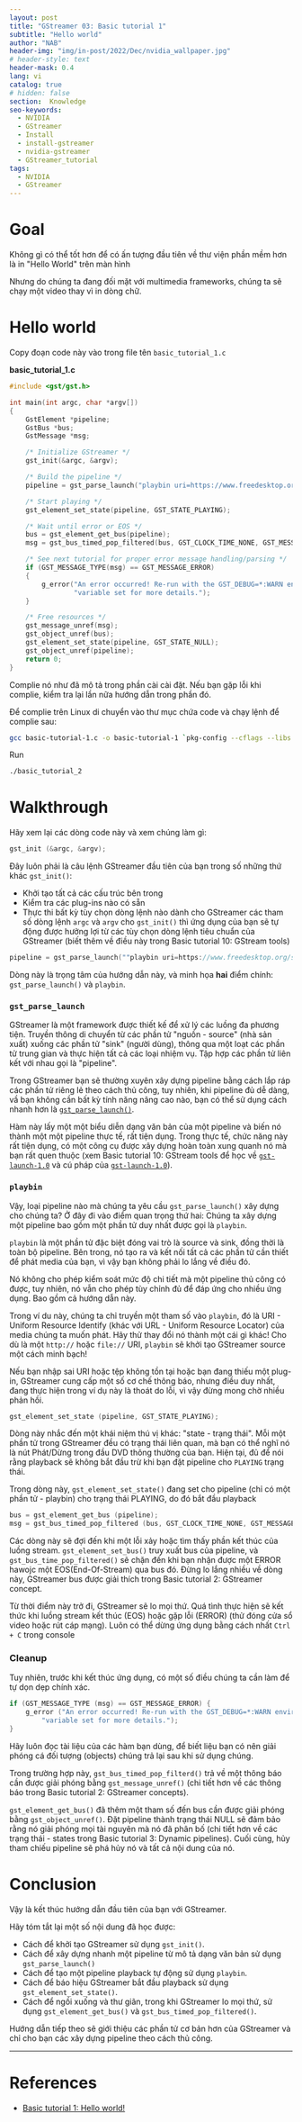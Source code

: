```yaml
---
layout: post
title: "GStreamer 03: Basic tutorial 1"
subtitle: "Hello world"
author: "NAB"
header-img: "img/in-post/2022/Dec/nvidia_wallpaper.jpg"
# header-style: text
header-mask: 0.4
lang: vi
catalog: true
# hidden: false
section:  Knowledge
seo-keywords:
  - NVIDIA
  - GStreamer
  - Install
  - install-gstreamer
  - nvidia-gstreamer
  - GStreamer_tutorial
tags:
  - NVIDIA 
  - GStreamer
---
```



# Goal

Không gì có thể tốt hơn để có ấn tượng đầu tiên về thư viện phần mềm hơn là in "Hello World" trên màn hình

Nhưng do chúng ta đang đối mặt với multimedia frameworks, chúng ta sẽ chạy một video thay vì in dòng chữ.

# Hello world

Copy đoạn code này vào trong file tên `basic_tutorial_1.c`

**basic_tutorial_1.c**

```c
#include <gst/gst.h>

int main(int argc, char *argv[])
{
    GstElement *pipeline;
    GstBus *bus;
    GstMessage *msg;

    /* Initialize GStreamer */
    gst_init(&argc, &argv);

    /* Build the pipeline */
    pipeline = gst_parse_launch("playbin uri=https://www.freedesktop.org/software/gstreamer-sdk/data/media/sintel_trailer-480p.webm", NULL);

    /* Start playing */
    gst_element_set_state(pipeline, GST_STATE_PLAYING);

    /* Wait until error or EOS */
    bus = gst_element_get_bus(pipeline);
    msg = gst_bus_timed_pop_filtered(bus, GST_CLOCK_TIME_NONE, GST_MESSAGE_ERROR | GST_MESSAGE_EOS);

    /* See next tutorial for proper error message handling/parsing */
    if (GST_MESSAGE_TYPE(msg) == GST_MESSAGE_ERROR)
    {
        g_error("An error occurred! Re-run with the GST_DEBUG=*:WARN environment "
                "variable set for more details.");
    }

    /* Free resources */
    gst_message_unref(msg);
    gst_object_unref(bus);
    gst_element_set_state(pipeline, GST_STATE_NULL);
    gst_object_unref(pipeline);
    return 0;
}
```

Complie nó như đã mô tả trong phần cài cài đặt. Nếu bạn gặp lỗi khi complie, kiểm tra lại lần nữa hướng dẫn trong phần đó.

Để complie trên Linux di chuyển vào thư mục chứa code và chạy lệnh để complie sau:

```bash
gcc basic-tutorial-1.c -o basic-tutorial-1 `pkg-config --cflags --libs gstreamer-1.0`
```
Run

```bash
./basic_tutorial_2
```

# Walkthrough

Hãy xem lại các dòng code này và xem chúng làm gì:

```c
gst_init (&argc, &argv);
```

Đây luôn phải là câu lệnh GStreamer đầu tiên của bạn trong số những thứ khác `gst_init()`:
* Khởi tạo tất cả các cấu trúc bên trong
* Kiểm tra các plug-ins nào có sẵn
* Thực thi bất kỳ tùy chọn dòng lệnh nào dành cho GStreamer các tham số dòng lệnh `argc` và `argv` cho `gst_init()` thì ứng dụng của bạn sẽ tự động được hưởng lợi từ các tùy chọn dòng lệnh tiêu chuẩn của GStreamer (biết thêm về điều này trong Basic tutorial 10: GStream tools)

```c
pipeline = gst_parse_launch(""playbin uri=https://www.freedesktop.org/software/gstreamer-sdk/data/media/sintel_trailer-480p.webm", NULL);
```
Dòng này là trọng tâm của hướng dẫn này, và minh họa **hai** điểm chính: `gst_parse_launch()` và `playbin`.

### `gst_parse_launch`

GStreamer là một framework được thiết kế để xử lý các luồng đa phương tiện. Truyền thông di chuyển từ các phần tử  "nguồn - source" (nhà sản xuất) xuống các phần tử  "sink" (người dùng), thông qua một loạt các phần tử trung gian và thực hiện tất cả các loại nhiệm vụ. Tập hợp các phần tử liên kết với nhau gọi là "pipeline".

Trong GStreamer bạn sẽ thường xuyên xây dựng pipeline bằng cách lắp ráp các phần tử riêng lẻ theo cách thủ công, tuy nhiên, khi pipeline đủ dễ dàng, vầ bạn không cần bất kỳ tính năng nâng cao nào, bạn có thể sử dụng cách nhanh hơn là [`gst_parse_launch()`](https://gstreamer.freedesktop.org/documentation/gstreamer/gstparse.html?gi-language=c#gst_parse_launch ).

Hàm này lấy một một biểu diễn dạng văn bản của một pipeline và biến nó thành một một pipeline thực tế, rất tiện dụng. Trong thực tế, chức năng này rất tiện dụng, có một công cụ được xây dựng hoàn toàn xung quanh nó mà bạn rất quen thuộc (xem Basic tutorial 10: GStream tools để học về  [`gst-launch-1.0`](https://gstreamer.freedesktop.org/documentation/tools/gst-launch.html?gi-language=c) và cú pháp của [`gst-launch-1.0`](https://gstreamer.freedesktop.org/documentation/tools/gst-launch.html?gi-language=c)).

### `playbin`

Vậy, loại pipeline nào mà chúng ta yêu cầu `gst_parse_launch()` xây dựng cho chúng ta? Ở đây đi vào điểm quan trọng thứ hai: Chúng ta xây dựng một pipeline bao gồm một phần tử duy nhất được gọi là `playbin`.

`playbin` là một phần tử đặc biệt đóng vai trò là source và sink, đồng thời là toàn bộ pipeline. Bên trong, nó tạo ra và kết nối tất cả các phần tử cần thiết để phát media của bạn, vì vậy bạn không phải lo lắng về điều đó.

Nó không cho phép kiểm soát mức độ chi tiết mà một pipeline thủ công có được, tuy nhiên, nó vẫn cho phép tùy chỉnh đủ để đáp ứng cho nhiều ứng dụng. Bao gồm cả hướng dẫn này.

Trong ví du này, chúng ta chỉ truyền một tham số vào `playbin`, đó là URI - Uniform Resource Identify (khác với URL - Uniform Resource Locator) của media chúng ta muốn phát. Hãy thử thay đổi nó thành một cái gì khác! Cho dù là một `http://` hoặc `file://` URI, `playbin` sẽ khởi tạo GStreamer source một cách minh bạch!

Nếu bạn nhập sai URI hoặc tệp không tồn tại hoặc bạn đang thiếu một plug-in, GStreamer cung cấp một số cơ chế thông báo, nhưng điều duy nhất, đang thực hiện trong ví dụ này là thoát do lỗi, vì vậy đừng mong chờ nhiều phản hồi.

```c
gst_element_set_state (pipeline, GST_STATE_PLAYING);
```

Dòng này nhắc đến một khái niệm thú vị khác: "state -  trạng thái". Mỗi một phần tử trong GStreamer đều có trạng thái liên quan, mà bạn có thể nghĩ nó là nút Phát/Dừng trong đầu DVD thông thường của bạn. Hiện tại, đủ để nói rằng playback sẽ không bắt đầu trừ khi bạn đặt pipeline cho `PLAYING` trạng thái.

Trong dòng này, `gst_element_set_state()` đang set cho pipeline (chỉ có một phần tử  - playbin) cho  trạng thái PLAYING, do đó bắt đầu playback

```c
bus = gst_element_get_bus (pipeline);
msg = gst_bus_timed_pop_filtered (bus, GST_CLOCK_TIME_NONE, GST_MESSAGE_ERROR | GST_MESSAGE_EOS);
```

Các dòng này sẽ đợi đến khi một lỗi xảy hoặc tìm thấy phần kết thúc của luồng stream. `gst_element_set_bus()` truy xuất bus của pipeline, và `gst_bus_time_pop_filtered()` sẽ chặn đến khi bạn nhận được một ERROR hawojc một EOS(End-Of-Stream) qua bus đó. Đừng lo lắng nhiều về dòng này, GStreamer bus được giải thích trong Basic tutorial 2: GStreamer concept.

Từ thời điểm này trở đi, GStreamer sẽ lo mọi thứ. Quá tình thực hiện sẽ kết thức khi luồng stream kết thúc (EOS) hoặc gặp lỗi (ERROR) (thử đóng cửa sổ video hoặc rút cáp mạng). Luôn có thể dừng ứng dụng bằng cách nhất `Ctrl + C` trong console

### Cleanup

Tuy nhiên, trước khi kết thúc ứng dụng, có một số điều chúng ta cần làm để tự dọn dẹp chính xác.

```c
if (GST_MESSAGE_TYPE (msg) == GST_MESSAGE_ERROR) {
    g_error ("An error occurred! Re-run with the GST_DEBUG=*:WARN environment "
        "variable set for more details.");
}
```
Hãy luôn đọc tài liệu của các hàm bạn dùng, để biết liệu bạn có nên giải phóng cá đối tượng (objects) chúng trả lại sau khi sử dụng chúng.

Trong trường hợp này, `gst_bus_timed_pop_filterd()` trả về một thông báo cần được giải phóng bằng `gst_message_unref()` (chi tiết hơn về các thông báo trong Basic tutorial 2: GStreamer concepts).

`gst_element_get_bus()` đã thêm một tham số đến bus cần được giải phóng bằng `gst_object_unref()`. Đặt pipeline thành trạng thái NULL sẽ đảm bảo rằng nó giải phóng mọi tài nguyên mà nó đã phân bố (chi tiết hơn về các trạng thái - states trong Basic tutorial 3: Dynamic pipelines). Cuối cùng, hủy tham chiếu pipeline sẽ phá hủy nó và tất cả nội dung của nó.

# Conclusion

Vậy là kết thúc hướng dẫn đầu tiên của bạn với GStreamer. 

Hãy tóm tắt lại một số nội dung đã học được:
* Cách để khởi tạo GStreamer sử dụng `gst_init()`.
* Cách để xây dựng nhanh một pipeline từ mô tả dạng văn bản sử dụng `gst_parse_launch()`
* Cách để tạo một pipeline playback tự động sử dụng `playbin`.
* Cách để báo hiệu GStreamer bắt đầu playback sử dụng `gst_element_set_state()`.
* Cách để ngồi xuống và thư giãn, trong khi GStreamer lo mọi thứ, sử dụng `gst_element_get_bus()` và `gst_bus_timed_pop_filtered()`.

Hướng dẫn tiếp theo sẽ giới thiệu các phần tử cơ bản hơn của  GStreamer và chỉ cho bạn các xây dựng pipeline theo cách thủ công.
  


----

# References

* [Basic tutorial 1: Hello world!](https://gstreamer.freedesktop.org/documentation/tutorials/basic/hello-world.html?gi-language=c)